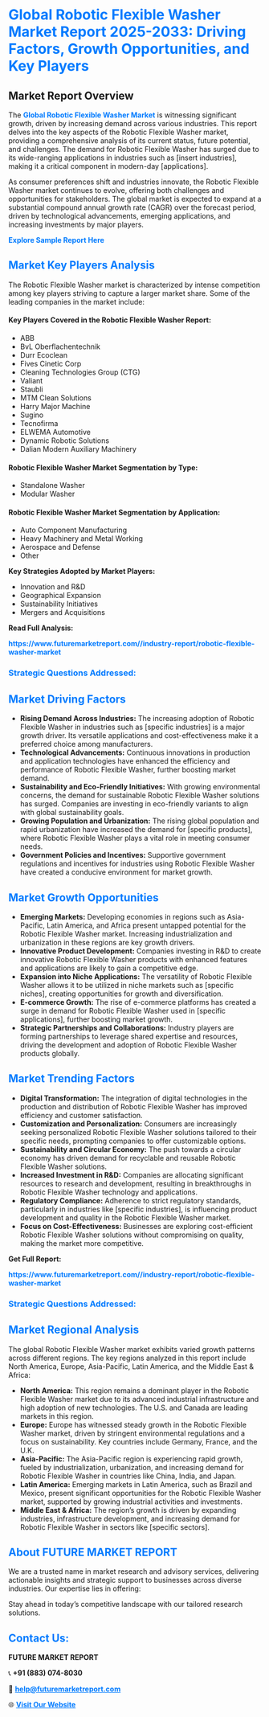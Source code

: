<h1 style="color: #007BFF;">Global Robotic Flexible Washer Market Report 2025-2033: Driving Factors, Growth Opportunities, and Key Players</h1>

<section id="overview">
<h2>Market Report Overview</h2>
<p>The <a href="https://www.futuremarketreport.com//industry-report/robotic-flexible-washer-market" style="color: #007BFF; text-decoration: none;"><strong>Global Robotic Flexible Washer Market</strong></a> is witnessing significant growth, driven by increasing demand across various industries. This report delves into the key aspects of the Robotic Flexible Washer market, providing a comprehensive analysis of its current status, future potential, and challenges. The demand for Robotic Flexible Washer has surged due to its wide-ranging applications in industries such as [insert industries], making it a critical component in modern-day [applications].</p>
<p>As consumer preferences shift and industries innovate, the Robotic Flexible Washer market continues to evolve, offering both challenges and opportunities for stakeholders. The global market is expected to expand at a substantial compound annual growth rate (CAGR) over the forecast period, driven by technological advancements, emerging applications, and increasing investments by major players.</p>
</section>

<section id="overview">
<p><a href="https://www.futuremarketreport.com//request-sample/reportId=91576" style="color: #007BFF; text-decoration: none;"><strong>Explore Sample Report Here</strong></a></p>
</section>

<section id="key-players">
<h2 style="color: #007BFF;">Market Key Players Analysis</h2>
<p>The Robotic Flexible Washer market is characterized by intense competition among key players striving to capture a larger market share. Some of the leading companies in the market include:</p>
<h4>Key Players Covered in the Robotic Flexible Washer Report:</h4>
<ul><li>ABB</li><li>BvL Oberflachentechnik</li><li>Durr Ecoclean</li><li>Fives Cinetic Corp</li><li>Cleaning Technologies Group (CTG)</li><li>Valiant</li><li>Staubli</li><li>MTM Clean Solutions</li><li>Harry Major Machine</li><li>Sugino</li><li>Tecnofirma</li><li>ELWEMA Automotive</li><li>Dynamic Robotic Solutions</li><li>Dalian Modern Auxiliary Machinery</li></ul>
<h4>Robotic Flexible Washer Market Segmentation by Type:</h4>
<ul><li>Standalone Washer</li><li>Modular Washer</li></ul>

<h4>Robotic Flexible Washer Market Segmentation by Application:</h4>
<ul><li>Auto Component Manufacturing</li><li>Heavy Machinery and Metal Working</li><li>Aerospace and Defense</li><li>Other</li></ul>
<p><strong>Key Strategies Adopted by Market Players:</strong></p>
<ul>
<li>Innovation and R&D</li>
<li>Geographical Expansion</li>
<li>Sustainability Initiatives</li>
<li>Mergers and Acquisitions</li>
</ul>
</section>

<section>
<p><strong>Read Full Analysis: </strong></p><a href="https://www.futuremarketreport.com//industry-report/robotic-flexible-washer-market" style="color: #007BFF; text-decoration: none;"><strong>https://www.futuremarketreport.com//industry-report/robotic-flexible-washer-market</strong></a>
<h3 style="color: #007BFF;">Strategic Questions Addressed:</h3>
</section>

<section id="driving-factors">
<h2 style="color: #007BFF;">Market Driving Factors</h2>
<ul>
<li><strong>Rising Demand Across Industries:</strong> The increasing adoption of Robotic Flexible Washer in industries such as [specific industries] is a major growth driver. Its versatile applications and cost-effectiveness make it a preferred choice among manufacturers.</li>
<li><strong>Technological Advancements:</strong> Continuous innovations in production and application technologies have enhanced the efficiency and performance of Robotic Flexible Washer, further boosting market demand.</li>
<li><strong>Sustainability and Eco-Friendly Initiatives:</strong> With growing environmental concerns, the demand for sustainable Robotic Flexible Washer solutions has surged. Companies are investing in eco-friendly variants to align with global sustainability goals.</li>
<li><strong>Growing Population and Urbanization:</strong> The rising global population and rapid urbanization have increased the demand for [specific products], where Robotic Flexible Washer plays a vital role in meeting consumer needs.</li>
<li><strong>Government Policies and Incentives:</strong> Supportive government regulations and incentives for industries using Robotic Flexible Washer have created a conducive environment for market growth.</li>
</ul>
</section>

<section id="growth-opportunities">
<h2 style="color: #007BFF;">Market Growth Opportunities</h2>
<ul>
<li><strong>Emerging Markets:</strong> Developing economies in regions such as Asia-Pacific, Latin America, and Africa present untapped potential for the Robotic Flexible Washer market. Increasing industrialization and urbanization in these regions are key growth drivers.</li>
<li><strong>Innovative Product Development:</strong> Companies investing in R&D to create innovative Robotic Flexible Washer products with enhanced features and applications are likely to gain a competitive edge.</li>
<li><strong>Expansion into Niche Applications:</strong> The versatility of Robotic Flexible Washer allows it to be utilized in niche markets such as [specific niches], creating opportunities for growth and diversification.</li>
<li><strong>E-commerce Growth:</strong> The rise of e-commerce platforms has created a surge in demand for Robotic Flexible Washer used in [specific applications], further boosting market growth.</li>
<li><strong>Strategic Partnerships and Collaborations:</strong> Industry players are forming partnerships to leverage shared expertise and resources, driving the development and adoption of Robotic Flexible Washer products globally.</li>
</ul>
</section>

<section id="trending-factors">
<h2 style="color: #007BFF;">Market Trending Factors</h2>
<ul>
<li><strong>Digital Transformation:</strong> The integration of digital technologies in the production and distribution of Robotic Flexible Washer has improved efficiency and customer satisfaction.</li>
<li><strong>Customization and Personalization:</strong> Consumers are increasingly seeking personalized Robotic Flexible Washer solutions tailored to their specific needs, prompting companies to offer customizable options.</li>
<li><strong>Sustainability and Circular Economy:</strong> The push towards a circular economy has driven demand for recyclable and reusable Robotic Flexible Washer solutions.</li>
<li><strong>Increased Investment in R&D:</strong> Companies are allocating significant resources to research and development, resulting in breakthroughs in Robotic Flexible Washer technology and applications.</li>
<li><strong>Regulatory Compliance:</strong> Adherence to strict regulatory standards, particularly in industries like [specific industries], is influencing product development and quality in the Robotic Flexible Washer market.</li>
<li><strong>Focus on Cost-Effectiveness:</strong> Businesses are exploring cost-efficient Robotic Flexible Washer solutions without compromising on quality, making the market more competitive.</li>
</ul>
</section>

<section>
<p><strong>Get Full Report: </strong></p><a href="https://www.futuremarketreport.com//industry-report/robotic-flexible-washer-market" style="color: #007BFF; text-decoration: none;"><strong>https://www.futuremarketreport.com//industry-report/robotic-flexible-washer-market</strong></a>
<h3 style="color: #007BFF;">Strategic Questions Addressed:</h3>
</section>


<section id="regional-analysis">
<h2 style="color: #007BFF;">Market Regional Analysis</h2>
<p>The global Robotic Flexible Washer market exhibits varied growth patterns across different regions. The key regions analyzed in this report include North America, Europe, Asia-Pacific, Latin America, and the Middle East & Africa:</p>
<ul>
<li><strong>North America:</strong> This region remains a dominant player in the Robotic Flexible Washer market due to its advanced industrial infrastructure and high adoption of new technologies. The U.S. and Canada are leading markets in this region.</li>
<li><strong>Europe:</strong> Europe has witnessed steady growth in the Robotic Flexible Washer market, driven by stringent environmental regulations and a focus on sustainability. Key countries include Germany, France, and the U.K.</li>
<li><strong>Asia-Pacific:</strong> The Asia-Pacific region is experiencing rapid growth, fueled by industrialization, urbanization, and increasing demand for Robotic Flexible Washer in countries like China, India, and Japan.</li>
<li><strong>Latin America:</strong> Emerging markets in Latin America, such as Brazil and Mexico, present significant opportunities for the Robotic Flexible Washer market, supported by growing industrial activities and investments.</li>
<li><strong>Middle East & Africa:</strong> The region’s growth is driven by expanding industries, infrastructure development, and increasing demand for Robotic Flexible Washer in sectors like [specific sectors].</li>
</ul>
</section>

<footer>
<h2 style="color: #007BFF;">About FUTURE MARKET REPORT</h2>
<p>We are a trusted name in market research and advisory services, delivering actionable insights and strategic support to businesses across diverse industries. Our expertise lies in offering:</p>

<p>Stay ahead in today’s competitive landscape with our tailored research solutions.</p>

<h2 style="color: #007BFF;">Contact Us:</h2>
<p><strong>FUTURE MARKET REPORT</strong></p>
<p>📞 <strong>+91 (883) 074-8030</strong></p>
<p>📧 <strong><a href="mailto:help@futuremarketreport.com" style="color: #007BFF;">help@futuremarketreport.com</a></strong></p>
<p>🌐 <strong><a href="https://www.futuremarketreport.com/" style="color: #007BFF;">Visit Our Website</a></strong></p>
</footer>